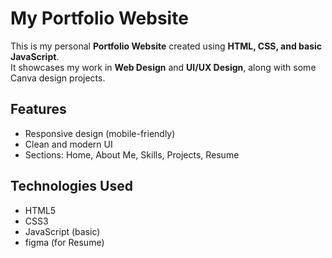 # My Portfolio Website

This is my personal **Portfolio Website** created using **HTML, CSS, and basic JavaScript**.  
It showcases my work in **Web Design** and **UI/UX Design**, along with some Canva design projects.  

## Features
- Responsive design (mobile-friendly)  
- Clean and modern UI  
- Sections: Home, About Me, Skills, Projects, Resume  

## Technologies Used
- HTML5  
- CSS3  
- JavaScript (basic)  
- figma (for Resume)
